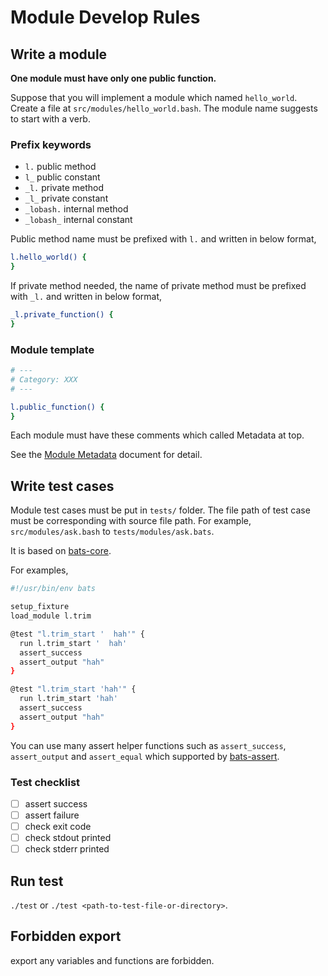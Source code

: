 # Module Develop Rules

## Write a module

**One module must have only one public function.**

Suppose that you will implement a module which named `hello_world`.
Create a file at `src/modules/hello_world.bash`.
The module name suggests to start with a verb.

### Prefix keywords

- `l.` public method
- `l_` public constant
- `_l.` private method
- `_l_` private constant
- `_lobash.` internal method
- `_lobash_` internal constant

Public method name must be prefixed with `l.` and written in below format,

```sh
l.hello_world() {
}
```

If private method needed, the name of private method must be prefixed with `_l.` and written in below format,

```sh
_l.private_function() {
}
```

### Module template

```sh
# ---
# Category: XXX
# ---

l.public_function() {
}
```

Each module must have these comments which called Metadata at top.

See the [Module Metadata](./module-metadata.md) document for detail.

## Write test cases

Module test cases must be put in `tests/` folder.
The file path of test case must be corresponding with source file path. For example, `src/modules/ask.bash` to `tests/modules/ask.bats`.

It is based on [bats-core](https://github.com/bats-core/bats-core).

For examples,

```sh
#!/usr/bin/env bats

setup_fixture
load_module l.trim

@test "l.trim_start '  hah'" {
  run l.trim_start '  hah'
  assert_success
  assert_output "hah"
}

@test "l.trim_start 'hah'" {
  run l.trim_start 'hah'
  assert_success
  assert_output "hah"
}
```

You can use many assert helper functions such as `assert_success`, `assert_output` and `assert_equal` which supported by [bats-assert](https://github.com/jasonkarns/bats-assert-1).

### Test checklist

- [ ] assert success
- [ ] assert failure
- [ ] check exit code
- [ ] check stdout printed
- [ ] check stderr printed

## Run test

`./test` or `./test <path-to-test-file-or-directory>`.

## Forbidden export

export any variables and functions are forbidden.
